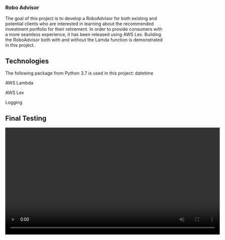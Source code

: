 ### Robo Advisor

The goal of this project is to develop a RoboAdvisor for both existing and potential clients who are interested in learning about the recommended investment portfolio for their retirement. In order to provide consumers with a more seamless experience, it has been released using AWS Lex. Building the RoboAdvisor both with and without the Lamda function is demonstrated in this project.

## Technologies
The following package from Python 3.7 is used in this project:
datetime

AWS Lambda 

AWS Lex 

Logging

## Final Testing

<video controls src="TestBot.mp4" weight="500" height="340"/>
<video controls src="TestBot with Lamda.mp4" weight="500" height="340"/>
 
## Contributors
Contributed by Nayana Narayanan.

## License
MIT License
